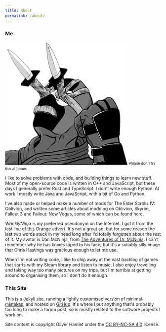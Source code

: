 ```yaml
---
title: About
permalink: /about/
---
```


### Me

<img class="portrait" alt="my avatar" src="/images/me.png">
<small class="portrait">Please don't try this at home.</small>

I like to solve problems with code, and building things to learn new stuff. Most
of my open-source code is written in C++ and JavaScript, but these days I
generally prefer Rust and TypeScript. I don't write enough Python. At work I
mostly write Java and JavaScript, with a bit of Go and Python.

I've also made or helped make a number of mods for The Elder Scrolls IV:
Oblivion, and written some articles about modding on Oblivion, Skyrim, Fallout 3
and Fallout: New Vegas, some of which can be found here.

*WrinklyNinja* is my preferred pseudonym on the Internet. I got it from the last
line of [this](https://www.youtube.com/watch?v=V2jDTufS5WY) Orange advert. It's
not a great ad, but for some reason the last two words stuck in my head long
after I'd totally forgotten about the rest of it. My avatar is Dan McNinja, from
[The Adventures of Dr. McNinja](http://drmcninja.com/). I can't remember why he
has knives taped to his face, but it's a suitably silly image that Chris
Hastings was gracious enough to let me use.

When I'm not writing code, I like to chip away at the vast backlog of games that
starts with my Steam library and listen to music. I also enjoy travelling and
taking way too many pictures on my trips, but I'm terrible at getting around to
organising them, so I don't do it enough.

### This Site

This is a [Jekyll](http://jekyllrb.com/) site, running a lightly customised
version of [minimal-mistakes](https://mmistakes.github.io/minimal-mistakes), and
hosted on [GitHub](https://github.com/WrinklyNinja/wrinklyninja.github.io). It's
where I put anything that's probably too long to make a forum post, so is mostly
related to the software projects I work on.

Site content is copyright Oliver Hamlet under the [CC BY-NC-SA 4.0](https://creativecommons.org/licenses/by-nc-sa/4.0/) license.
